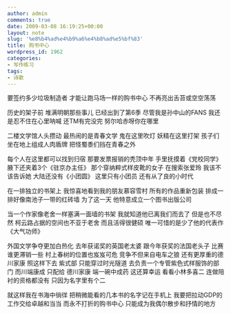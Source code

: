 ```yaml
---
author: admin
comments: true
date: 2009-03-08 16:19:25+00:00
layout: note
slug: '%e8%b4%ad%e4%b9%a6%e4%b8%ad%e5%bf%83'
title: 购书中心
wordpress_id: 1962
categories:
- 写作练习
tags:
- 诗歌
---
```


要签约多少垃圾制造者
才能让跑马场一样的购书中心
不再亮出舌苔或空空荡荡

历史的架子前
堆满明朝那些事儿
已经出到了第6季
尽管我是孙中山的FANS
我还是忍不住在心里呐喊
还TM有完没完
努尔哈赤呀你在哪里

二楼文学馆人头攒动
最热闹的是青春文学
鬼在这里吹灯
妖精在这里打架
孩子们坐在地上组成人肉盾牌
把怪蜀黍们挡在青春之外

每个人在这里都可以找到归宿
那要发票报销的秃顶中年
手里抚摸着《党校同学》
腋下还夹着3个《驻京办主任》
那个穿纳粹式样皮靴的女子
在搜索张爱玲
我该不该告诉她
大陆还没有《小团圆》
这里只有小团员
还有从了良的小时代

在一排独立的书架上
我惊喜地看到我的朋友慕容雪村
所有的作品重新包装
排成一排好像南池子一带的红砖墙
为了这一天
他特意成立一个图书出版公司

当一个作家像老舍一样塞满一面墙的书架
我就知道他已离我们而去了
但是也不尽然
柯云路占据的空间也不亚于老舍
而且活得很健硕
唯一可惜的是少了他的代表作《大气功师》

外国文学争夺更加白热化
去年获诺奖的英国老太婆
跟今年获奖的法国老头子
比赛谁更滞销一些
村上春树的位置也岌岌可危
竞争不但来自电车之狼
还有更厚重的德川家康
照这样下去
紫式部
只能穿过时光隧道
去负责一个专管紫色式样服饰的部门
而川端康成
只配给
德川家康
端一碗中成药
这还算幸运
看看小林多喜二
连做陪衬的资格都没有
只因为名字里有个二

就这样我在书海中徜徉
把稍微能看的几本书的名字记在手机上
我要把拉动GDP的工作交给卓越和当当
而永不打折的购书中心
只能成为我偶尔散步和抒情的地方
